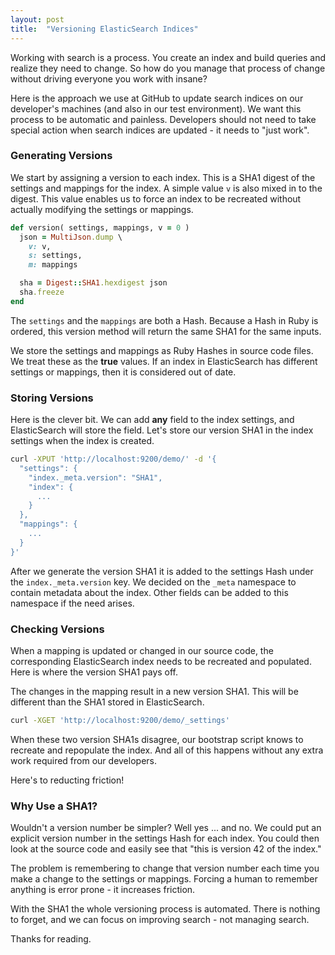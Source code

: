```yaml
---
layout: post
title:  "Versioning ElasticSearch Indices"
---
```


Working with search is a process. You create an index and build queries and
realize they need to change. So how do you manage that process of change
without driving everyone you work with insane?

Here is the approach we use at GitHub to update search indices on our
developer's machines (and also in our test environment). We want this process
to be automatic and painless. Developers should not need to take special
action when search indices are updated - it needs to "just work".

### Generating Versions

We start by assigning a version to each index. This is a SHA1 digest of the
settings and mappings for the index. A simple value `v` is also mixed in to
the digest. This value enables us to force an index to be recreated without
actually modifying the settings or mappings.

```ruby
def version( settings, mappings, v = 0 )
  json = MultiJson.dump \
    v: v,
    s: settings,
    m: mappings

  sha = Digest::SHA1.hexdigest json
  sha.freeze
end
```

The `settings` and the `mappings` are both a Hash. Because a Hash in Ruby is
ordered, this version method will return the same SHA1 for the same inputs.

We store the settings and mappings as Ruby Hashes in source code files. We
treat these as the **true** values. If an index in ElasticSearch has different
settings or mappings, then it is considered out of date.

### Storing Versions

Here is the clever bit. We can add **any** field to the index settings, and
ElasticSearch will store the field. Let's store our version SHA1 in the index
settings when the index is created.

```bash
curl -XPUT 'http://localhost:9200/demo/' -d '{
  "settings": {
    "index._meta.version": "SHA1",
    "index": {
      ...
    }
  },
  "mappings": {
    ...
  }
}'
```

After we generate the version SHA1 it is added to the settings Hash under the
`index._meta.version` key. We decided on the `_meta` namespace to contain
metadata about the index. Other fields can be added to this namespace if the
need arises.

### Checking Versions

When a mapping is updated or changed in our source code, the corresponding
ElasticSearch index needs to be recreated and populated. Here is where the
version SHA1 pays off.

The changes in the mapping result in a new version SHA1. This will be
different than the SHA1 stored in ElasticSearch.

```bash
curl -XGET 'http://localhost:9200/demo/_settings'
```

When these two version SHA1s disagree, our bootstrap script knows to recreate
and repopulate the index. And all of this happens without any extra work
required from our developers.

Here's to reducting friction!

### Why Use a SHA1?

Wouldn't a version number be simpler? Well yes ... and no. We could put an
explicit version number in the settings Hash for each index. You could then
look at the source code and easily see that "this is version 42 of the index."

The problem is remembering to change that version number each time you make a
change to the settings or mappings. Forcing a human to remember anything is
error prone - it increases friction.

With the SHA1 the whole versioning process is automated. There is nothing to
forget, and we can focus on improving search - not managing search.

Thanks for reading.
